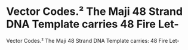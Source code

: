 # Vector Codes.² The Maji 48 Strand DNA Template carries 48 Fire Let-

Vector Codes.² The Maji 48 Strand DNA Template carries: 48 Fire Let-